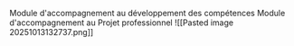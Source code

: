Module d'accompagnement au développement des compétences
Module d'accompagnement au Projet professionnel
![[Pasted image 20251013132737.png]]
